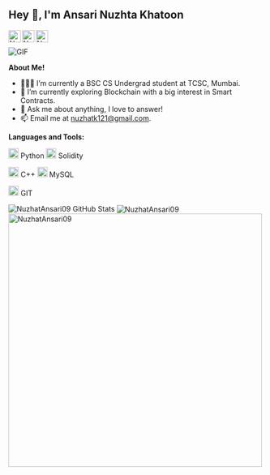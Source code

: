 <h2 title="hehehe"> Hey 👋, I'm Ansari Nuzhta Khatoon</h2>

<a href="#">
  <img align="left" alt="Nuzhats LinkedIn" width="24px" src="https://img.icons8.com/nolan/96/linkedin.png" />
</a>
<a href="https://www.instagram.com/nuzzi___09/" target='_blank'>
  <img align="left" alt="Nuzhats Instagram" width="24px" src="https://img.icons8.com/nolan/96/instagram-new.png" />
</a>
<a href="#">
  <img align="left" alt="Nuzhats Twitter" width="24px" src="https://img.icons8.com/nolan/96/twitter.png" />
</a>




<br />
<br />


 

 <img align="left" alt="GIF" src="https://media.giphy.com/media/LmNwrBhejkK9EFP504/giphy.gif" style="max-width:100%; height:auto;"/>
<br />


**About Me!**

- 👨🏽‍💻 I’m currently a BSC CS Undergrad student at TCSC, Mumbai.
- 🌱 I’m currently exploring Blockchain with a big interest in Smart Contracts. 
- 💬 Ask me about anything, I love to answer!
- 📫 Email me at [nuzhatk121@gmail.com](mailto:nuzhatk121@gmail.com).



**Languages and Tools:**  


<code><img height="20" src="https://img.icons8.com/nolan/96/python.png"></code> Python
<code><img height="20" src="https://img.icons8.com/nolan/96/ethereum.png"></code> Solidity

<code><img height="20" src="https://img.icons8.com/nolan/96/c-plus-plus.png"></code> C++
<code><img height="20" src="https://img.icons8.com/nolan/96/sql.png"></code> MySQL

<code><img height="20" src="https://img.icons8.com/nolan/96/git.png"></code> GIT

<img src="https://github-readme-stats.vercel.app/api?username=NuzhatAnsari09&show_icons=true&hide_border=true&count_private=true&theme=shades-of-purple&icon_color=fad000" alt="NuzhatAnsari09 GitHub Stats">
<img align="center" src="https://github-readme-streak-stats.herokuapp.com/?user=NuzhatAnsari09&count_private=true&theme=radical" alt="NuzhatAnsari09" />
<img align="center" width=500 src="https://github-readme-stats.vercel.app/api/top-langs/?username=NuzhatAnsari09&count_private=true&theme=radical" alt="NuzhatAnsari09" />




